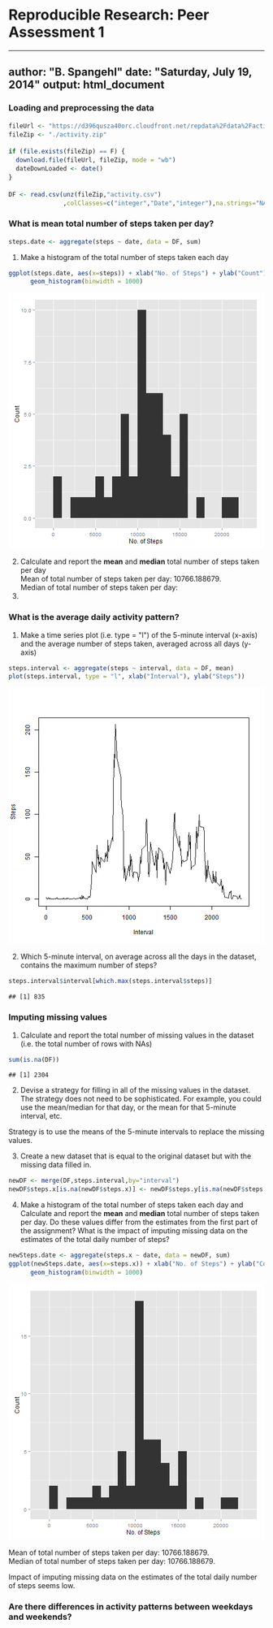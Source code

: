 # Reproducible Research: Peer Assessment 1

---
author: "B. Spangehl"
date: "Saturday, July 19, 2014"
output: html_document
---




### Loading and preprocessing the data

```r
fileUrl <- "https://d396qusza40orc.cloudfront.net/repdata%2Fdata%2Factivity.zip"
fileZip <- "./activity.zip"

if (file.exists(fileZip) == F) {
  download.file(fileUrl, fileZip, mode = "wb")
  dateDownLoaded <- date()
}

DF <- read.csv(unz(fileZip,"activity.csv")                
               ,colClasses=c("integer","Date","integer"),na.strings="NA")
```


### What is mean total number of steps taken per day?

```r
steps.date <- aggregate(steps ~ date, data = DF, sum)
```

1. Make a histogram of the total number of steps taken each day

```r
ggplot(steps.date, aes(x=steps)) + xlab("No. of Steps") + ylab("Count") + 
      geom_histogram(binwidth = 1000)
```

![plot of chunk unnamed-chunk-4](figure/unnamed-chunk-4.png) 

2. Calculate and report the **mean** and **median** total number of steps taken per day  
Mean of total number of steps taken per day: 
10766.188679.  
Median of total number of steps taken per day: 
10765.


### What is the average daily activity pattern?
1. Make a time series plot (i.e. type = "l") of the 5-minute interval (x-axis) and the average number of steps taken, averaged across all days (y-axis)


```r
steps.interval <- aggregate(steps ~ interval, data = DF, mean)
plot(steps.interval, type = "l", xlab("Interval"), ylab("Steps"))
```

![plot of chunk unnamed-chunk-5](figure/unnamed-chunk-5.png) 

2. Which 5-minute interval, on average across all the days in the dataset, contains the maximum number of steps?

```r
steps.interval$interval[which.max(steps.interval$steps)]
```

```
## [1] 835
```

### Imputing missing values

1. Calculate and report the total number of missing values in the dataset (i.e. the total number of rows with NAs)

```r
sum(is.na(DF))
```

```
## [1] 2304
```

2. Devise a strategy for filling in all of the missing values in the dataset. The strategy does not need to be sophisticated. For example, you could use the mean/median for that day, or the mean for that 5-minute interval, etc.

Strategy is to use the means of the 5-minute intervals to replace the missing values.  

3. Create a new dataset that is equal to the original dataset but with the missing data filled in.


```r
newDF <- merge(DF,steps.interval,by="interval")
newDF$steps.x[is.na(newDF$steps.x)] <- newDF$steps.y[is.na(newDF$steps.x)]
```
4. Make a histogram of the total number of steps taken each day and Calculate and report the **mean** and **median** total number of steps taken per day. Do these values differ from the estimates from the first part of the assignment? What is the impact of imputing missing data on the estimates of the total daily number of steps?


```r
newSteps.date <- aggregate(steps.x ~ date, data = newDF, sum)
ggplot(newSteps.date, aes(x=steps.x)) + xlab("No. of Steps") + ylab("Count") + 
      geom_histogram(binwidth = 1000)
```

![plot of chunk unnamed-chunk-9](figure/unnamed-chunk-9.png) 

Mean of total number of steps taken per day: 
10766.188679.  
Median of total number of steps taken per day: 
10766.188679.

Impact of imputing missing data on the estimates of the total daily number of steps seems low.

### Are there differences in activity patterns between weekdays and weekends?
